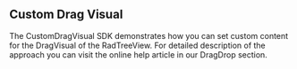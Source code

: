 ## Custom Drag Visual
The CustomDragVisual SDK demonstrates how you can set custom content for the DragVisual of the RadTreeView.
For detailed description of the approach you can visit the online help article in our DragDrop section.

[//]: <keywords: drop, over, content, change, update, dragging>